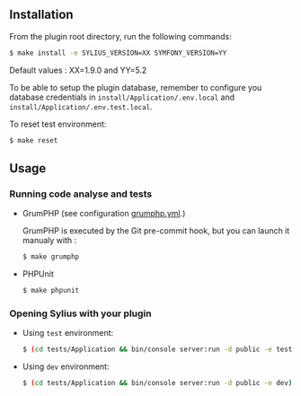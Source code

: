 ## Installation

From the plugin root directory, run the following commands:

```bash
$ make install -e SYLIUS_VERSION=XX SYMFONY_VERSION=YY
```

Default values : XX=1.9.0 and YY=5.2

To be able to setup the plugin database, remember to configure you database credentials
in `install/Application/.env.local` and `install/Application/.env.test.local`.

To reset test environment:
```bash
$ make reset
```

## Usage

### Running code analyse and tests

- GrumPHP (see configuration [grumphp.yml](grumphp.yml).)

  GrumPHP is executed by the Git pre-commit hook, but you can launch it manualy with :

  ```bash
  $ make grumphp
  ```

- PHPUnit

  ```bash
  $ make phpunit
  ```

### Opening Sylius with your plugin

- Using `test` environment:

    ```bash
    $ (cd tests/Application && bin/console server:run -d public -e test)
    ```

- Using `dev` environment:

    ```bash
    $ (cd tests/Application && bin/console server:run -d public -e dev)
    ```
